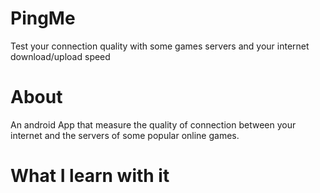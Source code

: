 # PingMe
Test your connection quality with some games servers and your internet download/upload speed

# About
An android App that measure the quality of connection between your internet and the servers of some popular online games.

# What I learn with it
